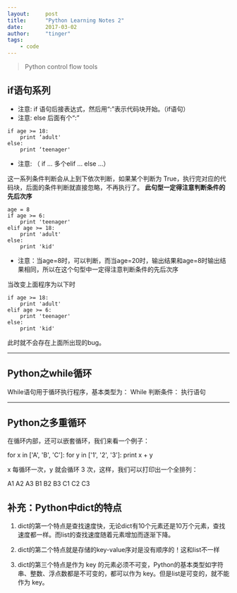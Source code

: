 ```yaml
---
layout:     post
title:      "Python Learning Notes 2"
date:       2017-03-02
author:     "tinger"
tags:
    - code
---
```


> Python control flow tools

<!--more-->

## if语句系列

* 注意: if 语句后接表达式，然后用“:”表示代码块开始。（if语句）
* 注意: else 后面有个“:”

```
if age >= 18:
    print ‘adult'
else:
    print ‘teenager'
```

* 注意: （ if ... 多个elif ... else ...）

这一系列条件判断会从上到下依次判断，如果某个判断为 True，执行完对应的代码块，后面的条件判断就直接忽略，不再执行了。 
**此句型一定得注意判断条件的先后次序**

```
age = 8
if age >= 6:
    print 'teenager'
elif age >= 18:
    print 'adult'
else:
    print 'kid' 
```

* 注意：当age=8时，可以判断，而当age=20时，输出结果和age=8时输出结果相同，所以在这个句型中一定得注意判断条件的先后次序

当改变上面程序为以下时
```
if age >= 18:
    print 'adult'
elif age >= 6:
    print 'teenager'
else:
    print 'kid'
```
此时就不会存在上面所出现的bug。 

---

## Python之while循环

While语句用于循环执行程序，基本类型为：
      While 判断条件：
         执行语句

---

## Python之多重循环

在循环内部，还可以嵌套循环，我们来看一个例子：

for x in ['A', 'B', 'C']:
    for y in ['1', '2', '3']:
        print x + y

x 每循环一次，y 就会循环 3 次，这样，我们可以打印出一个全排列：

A1  A2  A3  B1  B2  B3  C1  C2  C3

## 补充：Python中dict的特点

1. dict的第一个特点是查找速度快，无论dict有10个元素还是10万个元素，查找速度都一样。而list的查找速度随着元素增加而逐渐下降。

2. dict的第二个特点就是存储的key-value序对是没有顺序的！这和list不一样

3. dict的第三个特点是作为 key 的元素必须不可变，Python的基本类型如字符串、整数、浮点数都是不可变的，都可以作为 key。但是list是可变的，就不能作为 key。
